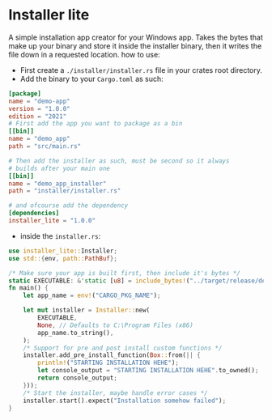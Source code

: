 # Installer lite
A simple installation app creator for your Windows app.
Takes the bytes that make up your binary and store it inside the installer binary, then it writes the file down in a requested location.
how to use:
- First create a `./installer/installer.rs` file in your crates root directory.
- Add the binary to your `Cargo.toml` as such:
```toml
[package]
name = "demo-app"
version = "1.0.0"
edition = "2021"
# First add the app you want to package as a bin
[[bin]]
name = "demo_app"
path = "src/main.rs"

# Then add the installer as such, must be second so it always
# builds after your main one
[[bin]]
name = "demo_app_installer"
path = "installer/installer.rs"

# and ofcourse add the dependency
[dependencies]
installer_lite = "1.0.0"
```
- inside the `installer.rs`:
```rust
use installer_lite::Installer;
use std::{env, path::PathBuf};

/* Make sure your app is built first, then include it's bytes */
static EXECUTABLE: &'static [u8] = include_bytes!("../target/release/demo_app.exe");
fn main() {
    let app_name = env!("CARGO_PKG_NAME");

    let mut installer = Installer::new(
        EXECUTABLE,
        None, // Defaults to C:\Program Files (x86)
        app_name.to_string(),
    );
    /* Support for pre and post install custom functions */
    installer.add_pre_install_function(Box::from(|| {
        println!("STARTING INSTALLATION HEHE");
        let console_output = "STARTING INSTALLATION HEHE".to_owned();
        return console_output;
    }));
    /* Start the installer, maybe handle error cases */
    installer.start().expect("Installation somehow failed");
}
```